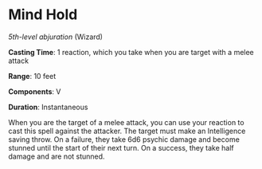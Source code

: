 # Mind Hold
*5th-level abjuration* (Wizard)

**Casting Time**: 1 reaction, which you take when you are target with a melee attack

**Range**: 10 feet

**Components**: V

**Duration**: Instantaneous

When you are the target of a melee attack, you can use your reaction to cast this spell against the attacker. The target must make an Intelligence saving throw. On a failure, they take 6d6 psychic damage and become stunned until the start of their next turn. On a success, they take half damage and are not stunned.
